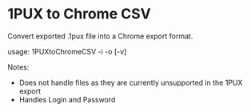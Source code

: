 # 1PUX to Chrome CSV

Convert exported .1pux file into a Chrome export format.

usage: 1PUXtoChromeCSV -i <inputfile> -o <outputfile> [-v]

Notes:
- Does not handle files as they are currently unsupported in the 1PUX export
- Handles Login and Password